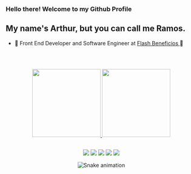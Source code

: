 
### Hello there! Welcome to my Github Profile
## My name's Arthur, but you can call me Ramos.

- 🦩 Front End Developer and Software Engineer at  <a href="https://www.flashapp.com.br/" target="_blank"> Flash Beneficios </a> 🦩

&nbsp;

##

<div align="center">
  <a href="https://github.com/Arthur6890">
  <img height="180em" src="https://github-readme-stats.vercel.app/api?username=arthur6890&show_icons=true&theme=chartreuse-dark&include_all_commits=true&count_private=true"/>
  <img height="180em" src="https://github-readme-stats.vercel.app/api/top-langs/?username=arthur6890&layout=compact&langs_count=10&theme=chartreuse-dark"/>
</div>

##

<div align="center">
  <a href="Badge-Csharp" target="_blank"><img src="https://img.shields.io/badge/C%23-239120?style=for-the-badge&logo=c-sharp&logoColor=white"_blank"></a>
  <a href="Badge-Unity" target="_blank"><img src="https://img.shields.io/badge/Unity-100000?style=for-the-badge&logo=unity&logoColor=white" target="_blank"></a>
  <a href="Badge-Blender" target="_blank"><img src="https://img.shields.io/badge/blender-%23F5792A.svg?style=for-the-badge&logo=blender&logoColor=white" target="_blank"></a>
  <a href="mailto:laurameirar@gmail.com"><img src="https://img.shields.io/badge/-Gmail-%23333?style=for-the-badge&logo=gmail&logoColor=red" target="_blank"></a>
  <a href="https://www.linkedin.com/in/loudastudio/" target="_blank"><img src="https://img.shields.io/badge/-LinkedIn-%230077B5?style=for-the-badge&logo=linkedin&logoColor=white" target="_blank"></a>

  ![Snake animation](https://github.com/arthur6890/arthur6890/blob/output/github-contribution-grid-snake.svg)
  
</div> 
